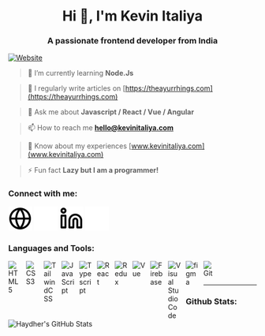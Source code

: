 <h1 align="center">Hi 👋, I'm Kevin Italiya</h1>
<h3 align="center">A passionate frontend developer from India</h3>

[![Website](https://img.shields.io/website?label=kevinitaliya&style=for-the-badge&url=http%3A%2F%2Fkevinitaliya.com)](http://kevinitaliya.com)

> 🌱 I’m currently learning **Node.Js**

> 📝 I regularly write articles on [https://theayurrhings.com](https://theayurrhings.com)

> 💬 Ask me about **Javascript / React / Vue / Angular**

> 📫 How to reach me **hello@kevinitaliya.com**

> 📄 Know about my experiences [www.kevinitaliya.com](www.kevinitaliya.com)

> ⚡ Fun fact **Lazy but I am a programmer!**

### Connect with me:

[![website](./img/globe-light.svg)](http://kevinitaliya.com#gh-light-mode-only)
[![website](./img/globe-dark.svg)](http://kevinitaliya.com#gh-dark-mode-only)
[![website](./img/linkedin-light.svg)](https://linkedin.com/in/kevin-italiya-8458b416a#gh-light-mode-only)
[![website](./img/linkedin-dark.svg)](https://linkedin.com/in/kevin-italiya-8458b416a#gh-dark-mode-only)

### Languages and Tools:

[<img align="left" alt="HTML5" width="26px" src="https://cdn.jsdelivr.net/gh/devicons/devicon/icons/html5/html5-original.svg" style="padding-right:10px;" />](http://kevinitaliya.com)
[<img align="left" alt="CSS3" width="26px" src="https://cdn.jsdelivr.net/gh/devicons/devicon/icons/css3/css3-original.svg" style="padding-right:10px;" />](http://kevinitaliya.com)
[<img align="left" alt="TailwindCSS" width="26px" src="https://cdn.jsdelivr.net/gh/devicons/devicon/icons/tailwindcss/tailwindcss-plain.svg" style="padding-right:10px;" />](http://kevinitaliya.com)
[<img align="left" alt="JavaScript" width="26px" src="https://cdn.jsdelivr.net/gh/devicons/devicon/icons/javascript/javascript-original.svg" style="padding-right:10px;" />](http://kevinitaliya.com)
[<img align="left" alt="Typescript" width="26px" src="https://cdn.jsdelivr.net/gh/devicons/devicon/icons/typescript/typescript-original.svg" style="padding-right:10px;" />](http://kevinitaliya.com)
[<img align="left" alt="React" width="26px" src="https://cdn.jsdelivr.net/gh/devicons/devicon/icons/react/react-original.svg" style="padding-right:10px;" />](http://kevinitaliya.com)
[<img align="left" alt="Redux" width="26px" src="https://cdn.jsdelivr.net/gh/devicons/devicon/icons/redux/redux-original.svg" style="padding-right:10px;" />](http://kevinitaliya.com)
[<img align="left" alt="Vue" width="26px" src="https://cdn.jsdelivr.net/gh/devicons/devicon/icons/vuejs/vuejs-original.svg" style="padding-right:10px;" />](http://kevinitaliya.com)
[<img align="left" alt="Firebase" width="26px" src="https://cdn.jsdelivr.net/gh/devicons/devicon/icons/firebase/firebase-plain.svg" style="padding-right:10px;" />](http://kevinitaliya.com)
[<img align="left" alt="Visual Studio Code" width="26px" src="https://cdn.jsdelivr.net/gh/devicons/devicon/icons/vscode/vscode-original.svg" style="padding-right:10px;" />](http://kevinitaliya.com)
[<img align="left" alt="figma" width="26px" src="https://cdn.jsdelivr.net/gh/devicons/devicon/icons/figma/figma-original.svg" style="padding-right:10px;" />](http://kevinitaliya.com)
[<img align="left" alt="Git" width="26px" src="https://cdn.jsdelivr.net/gh/devicons/devicon/icons/git/git-original.svg" style="padding-right:10px;" />](http://kevinitaliya.com)

<br />
<br />

---
### Github Stats:

[<img align="left" alt="Haydher's GitHub Stats" src="https://github-readme-stats.vercel.app/api?username=kevinitaliya&show_icons=true&theme=tokyonight&include_all_commits=true&hide_border=false&title_color=ff652f&icon_color=FFE400&bg_color=09131B&text_color=ffffff&border_color=0c1a25&hide=issues,contribs" />](http://kevinitaliya.com)

[website]: http://kevinitaliya.com
[linkedin]: https://linkedin.com/in/kevin-italiya-8458b416a/
